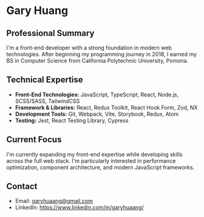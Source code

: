 # Gary Huang

## Professional Summary
I'm a front-end developer with a strong foundation in modern web technologies. After beginning my programming journey in 2018, I earned my BS in Computer Science from California Polytechnic University, Pomona.

## Technical Expertise
- **Front-End Technologies:** JavaScript, TypeScript, React, Node.js, SCSS/SASS, TailwindCSS
- **Framework & Libraries:** React, Redux Toolkit, React Hook Form, Zod, NX
- **Development Tools:** Git, Webpack, Vite, Storybook, Redux, Atom
- **Testing:** Jest, React Testing Library, Cypress

## Current Focus
I'm currently expanding my front-end expertise while developing skills across the full web stack. I'm particularly interested in performance optimization, component architecture, and modern JavaScript frameworks.

## Contact
- Email: garyhuaang@gmail.com
- LinkedIn: https://www.linkedin.com/in/garyhuaang/

<!---
garyhuaang/garyhuaang is a ✨ special ✨ repository because its `README.md` (this file) appears on your GitHub profile.
You can click the Preview link to take a look at your changes.
--->
